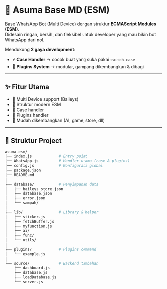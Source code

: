 # 🤖 Asuma Base MD (ESM)

Base WhatsApp Bot (Multi Device) dengan struktur **ECMAScript Modules (ESM)**.  
Didesain ringan, bersih, dan fleksibel untuk developer yang mau bikin bot WhatsApp dari nol.  

Mendukung **2 gaya development**:
- ⚡ **Case Handler** → cocok buat yang suka pakai `switch-case`
- 🧩 **Plugins System** → modular, gampang dikembangkan & dibagi

---

## ✨ Fitur Utama
- 🔹 Multi Device support (Baileys)
- 🔹 Struktur modern ESM
- 🔹 Case handler
- 🔹 Plugins handler
- 🔹 Mudah dikembangkan (AI, game, store, dll)

---

## 📂 Struktur Project
```bash
asuma-esm/
│── index.js            # Entry point
│── WhatsApp.js         # Handler utama (case & plugins)
│── config.js           # Konfigurasi global
│── package.json
│── README.md
│
├── database/           # Penyimpanan data
│   ├── baileys_store.json
│   ├── database.json
│   ├── error.json
│   └── sampah/
│
├── lib/                # Library & helper
│   ├── sticker.js
│   ├── fetchBuffer.js
│   ├── myfunction.js
│   ├── ai/
│   ├── func/
│   └── utils/
│
├── plugins/            # Plugins command
│   └── example.js
│
└── source/             # Backend tambahan
    ├── dashboard.js
    ├── database.js
    ├── loadDatabase.js
    └── server.js
